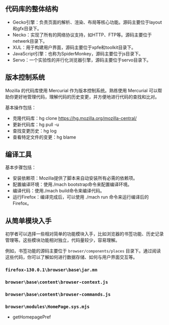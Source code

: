 
## 代码库的整体结构

- Gecko引擎：负责页面的解析、渲染、布局等核心功能。源码主要位于layout和gfx目录下。
- Necko：实现了所有的网络协议支持，如HTTP、FTP等。源码主要位于netwerk目录下。
- XUL：用于构建用户界面，源码主要位于xpfe和toolkit目录下。
- JavaScript引擎：也称为SpiderMonkey，源码主要位于js目录下。
- Servo：一个实验性的并行化浏览器引擎，源码主要位于servo目录下。

## 版本控制系统
Mozilla 的代码库使用 Mercurial 作为版本控制系统。熟练使用 Mercurial 可以帮助你更好地管理代码，理解代码的历史变更，并方便地进行代码的查找和比对。

基本操作包括：

- 克隆代码库：hg clone https://hg.mozilla.org/mozilla-central/
- 更新代码库：hg pull -u
- 查找变更历史：hg log
- 查看特定文件的变更：hg blame <file>

## 编译工具

基本步骤包括：

- 安装依赖项：Mozilla提供了脚本来自动安装所有必需的依赖项。
- 配置编译环境：使用./mach bootstrap命令来配置编译环境。
- 编译代码：使用./mach build命令来编译代码。
- 运行Firefox：编译完成后，可以使用 ./mach run 命令来运行编译后的Firefox。

## 从简单模块入手
初学者可以选择一些相对简单的功能模块入手，比如浏览器的书签功能、历史记录管理等。这些模块功能相对独立，代码量较少，容易理解。

例如，书签功能的源码主要位于 `browser/components/places` 目录下。通过阅读这些代码，你可以了解如何进行数据存储、如何与用户界面交互等。

### `firefox-130.0.1\browser\base\jar.mn`

### `browser\base\content\browser-context.js`
### `browser\base\content\browser-commands.js`
### `browser\modules\HomePage.sys.mjs`
- getHomepagePref
